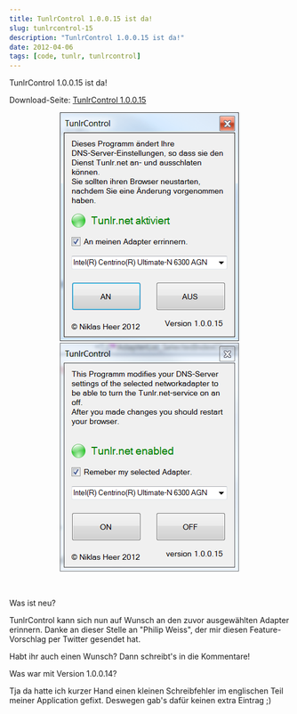 ```yaml
---
title: TunlrControl 1.0.0.15 ist da!
slug: tunlrcontrol-15
description: "TunlrControl 1.0.0.15 ist da!"
date: 2012-04-06
tags: [code, tunlr, tunlrcontrol]
---
```


TunlrControl 1.0.0.15 ist da!

Download-Seite: [TunlrControl 1.0.0.15](http://wedevelop.de/software/tunlrControl/publish.htm)

<center>
	<figure class="half">
		<a href="/assets/images/2012-04-06/tunlrControl-1.0.0.15-de.png"><img src="/assets/images/2012-04-06/tunlrControl-1.0.0.15-de.png" alt=""></a>
		<a href="/assets/images/2012-04-06/tunlrControl-1.0.0.15-en1.png"><img src="/assets/images/2012-04-06/tunlrControl-1.0.0.15-en1.png" alt=""></a>
	</figure>
</center>
 

Was ist neu?

TunlrControl kann sich nun auf Wunsch an den zuvor ausgewählten Adapter
erinnern. Danke an dieser Stelle an "Philip Weiss", der mir diesen
Feature-Vorschlag per Twitter gesendet hat.

Habt ihr auch einen Wunsch? Dann schreibt's in die Kommentare!

Was war mit Version 1.0.0.14?

Tja da hatte ich kurzer Hand einen kleinen Schreibfehler im englischen
Teil meiner Application gefixt. Deswegen gab's dafür keinen extra
Eintrag ;)